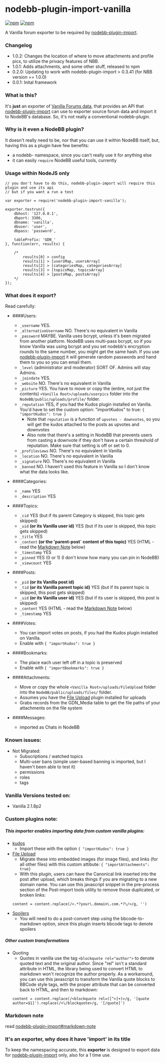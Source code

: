 nodebb-plugin-import-vanilla
========================
[![npm](https://img.shields.io/npm/dt/nodebb-plugin-import-vanilla.svg?maxAge=2592000)](https://www.npmjs.com/package/nodebb-plugin-import-vanilla) 
[![npm](https://img.shields.io/npm/v/nodebb-plugin-import-vanilla.svg?maxAge=2592000)](https://www.npmjs.com/package/nodebb-plugin-import-vanilla)

A Vanilla forum exporter to be required by [nodebb-plugin-import](https://github.com/akhoury/nodebb-plugin-import).

### Changelog
* 1.0.2: Changes the location of where to move attachments and profile pics, to utilize the privacy features of NBB.
* 1.0.1: Adds attachments, and some other stuff, released to npm
* 0.2.0: Updating to work with nodebb-plugin-import > 0.3.41 (for NBB version == 1.0.0)
* 0.0.1: Inital framework

### What is this?

It's __just__ an exporter of [Vanilla Forums data](http://www.vanillaforums.org/),  that provides an API that [nodebb-plugin-import](https://github.com/akhoury/nodebb-plugin-import)
can use to exporter source forum data and import it to NodeBB's database. So, it's not really a conventional nodebb-plugin.

### Why is it even a NodeBB plugin?

It doesn't really need to be, nor that you can use it within NodeBB itself, but, having this as a plugin have few benefits:
* a nodebb- namespace, since you can't really use it for anything else
* it can easily `require` NodeBB useful tools, currently

### Usage within NodeJS only

```
// you don't have to do this, nodebb-plugin-import will require this plugin and use its api
// but if you want a run a test

var exporter = require('nodebb-plugin-import-vanilla');

exporter.testrun({
    dbhost: '127.0.0.1',
    dbport: 3306,
    dbname: 'vanilla',
    dbuser: 'user',
    dbpass: 'password',

    tablePrefix: 'GDN_'
}, function(err, results) {

    /*
        results[0] > config
        results[1] > [usersMap, usersArray]
        results[2] > [categoriesMap, categoriesArray]
        results[3] > [topicsMap, topicsArray]
        results[4] > [postsMap, postsArray]
    */
});

```

### What does it export?
Read carefully:

- ####Users:
    * `_username` YES.
    * `_alternativeUsername` NO. There's no equivalent in Vanilla
    * `_password` MAYBE. Vanilla uses bcrypt, unless it's been migrated from another platform. NodeBB uses multi-pass bcrypt, so if you know Vanilla was using bcrypt and you set nodebb's encryption rounds to the same number, you might get the same hash. If you use [nodebb-plugin-import](https://github.com/akhoury/nodebb-plugin-import) it will generate random passwords and hand them to you so you can email them.
    * `_level` (administrator and moderator) SORT OF. Admins will stay Admins.
    * `_joindate` YES.
    * `_website` NO. There's no equivalent in Vanilla
    * `_picture` YES. You have to move or copy the (entire, not just the contents) `<Vanilla Root>/uploads/userpics` folder into the `NodeBB/public/uploads/profile/` folder.
    * `_reputation` YES, if you had the Kudos plugin installed on Vanilla. You'd have to set the custom option: "importKudos" to true: `{ "importKudos": true }`
        * Note that `reputation` is a function of `upvotes - downvotes`, so you will get the kudos attached to the posts as upvotes and downvotes
        * Also note that there's a setting in NodeBB that prevents users from casting a downvote if they don't have a certain threshold of reputation. Make sure that setting is off or set to 0.
    * `_profileviews` NO. There's no equivalent in Vanilla
    * `_location` NO. There's no equivalent in Vanilla
    * `_signature` NO. There's no equivalent in Vanilla
    * `_banned` NO. I haven't used this feature in Vanilla so I don't know what the data looks like.


- ####Categories:
    * `_name` YES
    * `_description` YES

- ####Topics:
    * `_cid` YES (but if its parent Category is skipped, this topic gets skipped)
    * `_uid` __(or its Vanilla user id)__ YES (but if its user is skipped, this topic gets skipped)
    * `_title` YES
    * `_content` __(or the 'parent-post` content of this topic)__ YES (HTML - read the [Markdown Note](#markdown-note) below)
    * `_timestamp` YES
    * `_pinned` YES (0 or 1) (I don't know how many you can pin in NodeBB)
    * `_viewcount` YES

- ####Posts:
    * `_pid` __(or its Vanilla post id)__
    * `_tid` __(or its Vanilla parent topic id)__ YES (but if its parent topic is skipped, this post gets skipped)
    * `_uid` __(or its Vanilla user id)__ YES (but if its user is skipped, this post is skipped)
    * `_content` YES (HTML - read the [Markdown Note](#markdown-note) below)
    * `_timestamp` YES

- ####Votes:
    * You can import votes on posts, if you had the Kudos plugin installed on Vanilla. 
    * Enable with `{ "importKudos": true }`

- ####Bookmarks:
   * The place each user left off in a topic is preserved
   * Enable with `{ "importBookmarks": true }`

- ####Attachments:
   * Move or copy the whole `<Vanilla Root>/uploads/FileUpload` folder into the `NodeBB/public/uploads/files/` folder.
   * Assumes you have the [File Upload](https://vanillaforums.org/addon/fileupload-plugin) plugin installed for uploads
   * Grabs records from the GDN_Media table to get the file paths of your attachments on the file system

- ####Messages:
  * imported as Chats in NodeBB

### Known issues:
* Not Migrated:
    * Subscriptions / watched topics
    * Multi-user bans (simple user-based banning is imported, but I haven't been able to test it)
    * permissions
    * roles
    * tags

### Vanilla Versions tested on:
  - Vanilla 2.1.8p2

### Custom plugins note:
##### This importer enables importing data from custom vanilla plugins:
  * [kudos](https://vanillaforums.org/addon/kudos-plugin)
    * Import these with the option `{ "importKudos": true }`
  * [File Upload](https://vanillaforums.org/addon/fileupload-plugin)
    * Migrate these into embedded images (for image files), and links (for all other files) with this custom attibute: `{ "importAttachments": true}`
    * With this plugin, users can have the Canonical link inserted into the post after upload, which breaks things if you are migrating to a new domain name. You can use this javascript snippet in the pre-process section of the Post-import tools utility to remove those duplicated, or broken links:
    ```
    content = content.replace(/<.*?your\.domain\.com.*?\/>/g, '')
    ```
  * [Spoilers](https://vanillaforums.org/addon/spoilers-plugin)
    * You will need to do a post-convert step using the bbcode-to-markdown option, since this plugin inserts bbcode tags to denote spoilers

##### Other custom transformations
  * Quoting
    * Quotes in vanilla use the tag `<blockquote rel="author">` to denote quoted text and the original author. Since "rel" isn't a standard attribute in HTML, the library being used to convert HTML to markdown won't recognize the author properly. As a workaround, you can use this javascript to transform the Vanilla quote blocks to BBCode style tags, with the proper attribute that can be converted back to HTML, and then to markdown:
    ```
    content = content.replace(/<blockquote rel=([^>]+)>/g, '[quote author=$1]').replace(/<\/blockquote>/g, '[/quote]')
    ```


### Markdown note

read [nodebb-plugin-import#markdown-note](https://github.com/akhoury/nodebb-plugin-import#markdown-note)

### It's an exporter, why does it have 'import' in its title

To keep the namespacing accurate, this __exporter__ is designed to export data for [nodebb-plugin-import](https://github.com/akhoury/nodebb-plugin-import) only, also for a 1 time use.

